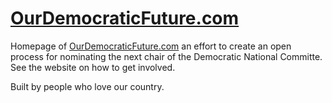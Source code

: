 # [OurDemocraticFuture.com](https://OurDemocraticFuture.com)

Homepage of [OurDemocraticFuture.com](https://OurDemocraticFuture.com) an effort to create an open process for nominating the next chair of the Democratic National Committe. See the website on how to get involved.

Built by people who love our country.
